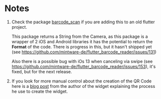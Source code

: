 # Notes

1. Check the package [barcode_scan](https://pub.dev/packages/barcode_scan) if you are adding this to an old flutter project. 

   This package returns a String from the Camera, as this package is a wrapper of 2 iOS and Android libraries it has the potential to return the **Format** of the code.
   There is progress in this, but it hasn't shipped yet (see https://github.com/mintware-de/flutter_barcode_reader/issues/131)
   
   Also there is a possible bug with iOs 13 when canceling via swipe (see https://github.com/mintware-de/flutter_barcode_reader/issues/153), it's fixed, but for the next release.
 
1. If you look for more manual control about the creation of the QR Code here is a [blog post](https://medium.com/flutter/building-a-qr-code-widget-in-flutter-d4edc457f4b3) from the author of the widget explaining the process he use to create the widget. 
